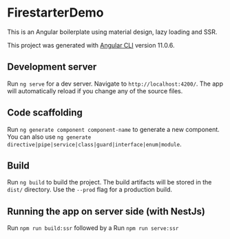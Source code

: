 # FirestarterDemo
This is an Angular boilerplate using material design, lazy loading and SSR.

This project was generated with [Angular CLI](https://github.com/angular/angular-cli) version 11.0.6.



## Development server

Run `ng serve` for a dev server. Navigate to `http://localhost:4200/`. The app will automatically reload if you change any of the source files.

## Code scaffolding

Run `ng generate component component-name` to generate a new component. You can also use `ng generate directive|pipe|service|class|guard|interface|enum|module`.

## Build

Run `ng build` to build the project. The build artifacts will be stored in the `dist/` directory. Use the `--prod` flag for a production build.

## Running the app on server side (with NestJs)

Run `npm run build:ssr` followed by a Run `npm run serve:ssr`

